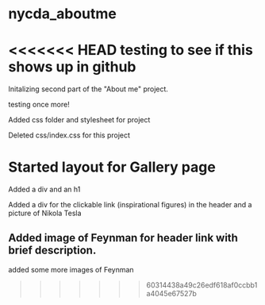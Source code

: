 # nycda_aboutme
<<<<<<< HEAD
testing to see if this shows up in github
=======
Initalizing second part of the "About me" project.

testing once more!

Added css folder and stylesheet for project

Deleted css/index.css for this project

# Started layout for Gallery page

Added a div and an h1

Added a div for the clickable link (inspirational figures) in the header and  a picture of Nikola Tesla


## Added image of Feynman for header link with brief description.

added some more images of Feynman







>>>>>>> 60314438a49c26edf618af0ccbb1a4045e67527b
